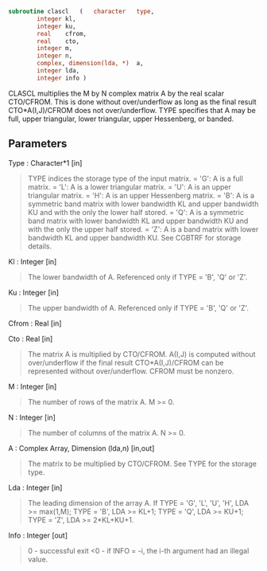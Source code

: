 ```fortran
subroutine clascl	(	character	type,
		integer	kl,
		integer	ku,
		real	cfrom,
		real	cto,
		integer	m,
		integer	n,
		complex, dimension(lda, *)	a,
		integer	lda,
		integer	info )
```

 CLASCL multiplies the M by N complex matrix A by the real scalar
 CTO/CFROM.  This is done without over/underflow as long as the final
 result CTO*A(I,J)/CFROM does not over/underflow. TYPE specifies that
 A may be full, upper triangular, lower triangular, upper Hessenberg,
 or banded.

## Parameters
Type : Character*1 [in]
> TYPE indices the storage type of the input matrix.
> = 'G':  A is a full matrix.
> = 'L':  A is a lower triangular matrix.
> = 'U':  A is an upper triangular matrix.
> = 'H':  A is an upper Hessenberg matrix.
> = 'B':  A is a symmetric band matrix with lower bandwidth KL
> and upper bandwidth KU and with the only the lower
> half stored.
> = 'Q':  A is a symmetric band matrix with lower bandwidth KL
> and upper bandwidth KU and with the only the upper
> half stored.
> = 'Z':  A is a band matrix with lower bandwidth KL and upper
> bandwidth KU. See CGBTRF for storage details.

Kl : Integer [in]
> The lower bandwidth of A.  Referenced only if TYPE = 'B',
> 'Q' or 'Z'.

Ku : Integer [in]
> The upper bandwidth of A.  Referenced only if TYPE = 'B',
> 'Q' or 'Z'.

Cfrom : Real [in]

Cto : Real [in]
> The matrix A is multiplied by CTO/CFROM. A(I,J) is computed
> without over/underflow if the final result CTO*A(I,J)/CFROM
> can be represented without over/underflow.  CFROM must be
> nonzero.

M : Integer [in]
> The number of rows of the matrix A.  M >= 0.

N : Integer [in]
> The number of columns of the matrix A.  N >= 0.

A : Complex Array, Dimension (lda,n) [in,out]
> The matrix to be multiplied by CTO/CFROM.  See TYPE for the
> storage type.

Lda : Integer [in]
> The leading dimension of the array A.
> If TYPE = 'G', 'L', 'U', 'H', LDA >= max(1,M);
> TYPE = 'B', LDA >= KL+1;
> TYPE = 'Q', LDA >= KU+1;
> TYPE = 'Z', LDA >= 2*KL+KU+1.

Info : Integer [out]
> 0  - successful exit
> <0 - if INFO = -i, the i-th argument had an illegal value.

